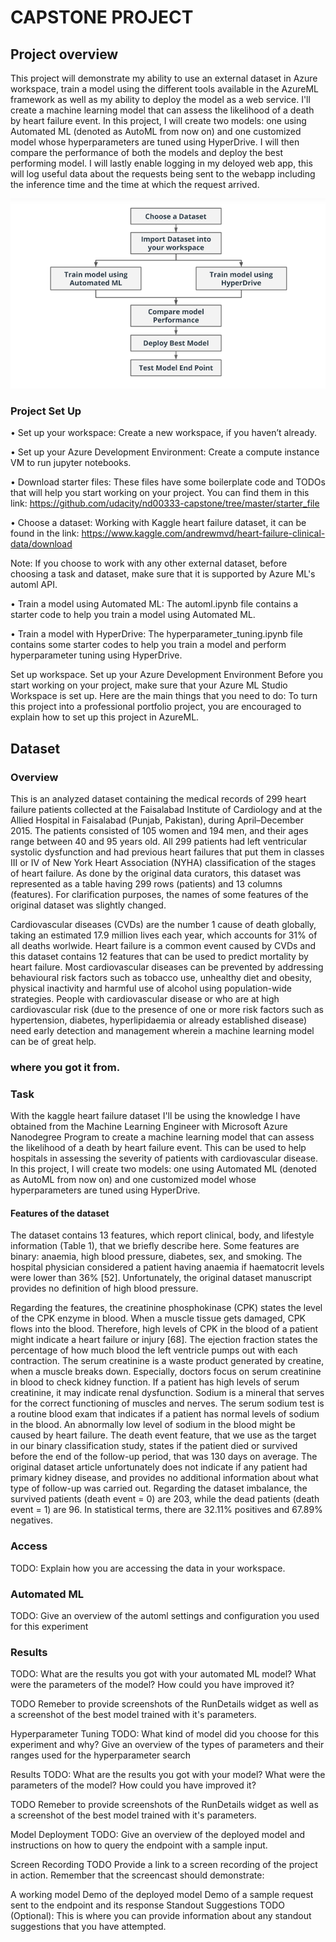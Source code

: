 #  CAPSTONE PROJECT

## Project overview

  This project will demonstrate my ability to use an external dataset in Azure workspace, train a model using the different tools available in the AzureML framework as well as my ability to deploy the model as a web service. I'll create a machine learning model that can assess the likelihood of a death by heart failure event. In this project, I will create two models: one using Automated ML (denoted as AutoML from now on) and one customized model whose hyperparameters are tuned using HyperDrive. I will then compare the performance of both the models and deploy the best performing model. I will lastly enable logging in my deloyed web app, this will log useful data about the requests being sent to the webapp including the inference time and the time at which the request arrived.

![workflow](https://github.com/OREJAH/nd00333-capstone/blob/master/starter_file/workflow.PNG)

### Project Set Up

•	Set up your workspace: Create a new workspace, if you haven’t already.

•	Set up your Azure Development Environment: Create a compute instance VM to run jupyter notebooks.

•	Download starter files: These files have some boilerplate code and TODOs that will help you start working on your project. You can find them in this link: https://github.com/udacity/nd00333-capstone/tree/master/starter_file

•	Choose a dataset:  Working with Kaggle heart failure dataset, it can be found in the link: https://www.kaggle.com/andrewmvd/heart-failure-clinical-data/download

Note: If you choose to work with any other external dataset, before choosing a task and dataset, make sure that it is supported by Azure ML's automl API.

•	Train a model using Automated ML: The automl.ipynb file contains a starter code to help you train a model using Automated ML. 

•	Train a model with HyperDrive: The hyperparameter_tuning.ipynb file contains some starter codes to help you train a model and perform hyperparameter tuning using HyperDrive.










Set up workspace. Set up your Azure Development Environment
Before you start working on your project, make sure that your Azure ML Studio Workspace is set up. Here are the main things that you need to do:
To turn this project into a professional portfolio project, you are encouraged to explain how to set up this project in AzureML.

## Dataset

### Overview

This is an analyzed dataset containing the medical records of 299 heart failure patients collected at the Faisalabad Institute of Cardiology and at the Allied Hospital in Faisalabad (Punjab, Pakistan), during April–December 2015. The patients consisted of 105 women and 194 men, and their ages range between 40 and 95 years old. All 299 patients had left ventricular systolic dysfunction and had previous heart failures that put them in classes III or IV of New York Heart Association (NYHA) classification of the stages of heart failure. As done by the original data curators, this dataset was represented as a table having 299 rows (patients) and 13 columns (features). For clarification purposes, the names of some features of the original dataset was slightly changed. 

Cardiovascular diseases (CVDs) are the number 1 cause of death globally, taking an estimated 17.9 million lives each year, which accounts for 31% of all deaths worlwide. Heart failure is a common event caused by CVDs and this dataset contains 12 features that can be used to predict mortality by heart failure. Most cardiovascular diseases can be prevented by addressing behavioural risk factors such as tobacco use, unhealthy diet and obesity, physical inactivity and harmful use of alcohol using population-wide strategies. People with cardiovascular disease or who are at high cardiovascular risk (due to the presence of one or more risk factors such as hypertension, diabetes, hyperlipidaemia or already established disease) need early detection and management wherein a machine learning model can be of great help.

### where you got it from.

### Task

With the kaggle heart failure dataset I'll be using the knowledge I have obtained from the Machine Learning Engineer with Microsoft Azure Nanodegree Program to create a machine learning model that can assess the likelihood of a death by heart failure event. This can be used to help hospitals in assessing the severity of patients with cardiovascular disease. In this project, I will create two models: one using Automated ML (denoted as AutoML from now on) and one customized model whose hyperparameters are tuned using HyperDrive.

#### Features of the dataset

The dataset contains 13 features, which report clinical, body, and lifestyle information (Table 1), that we briefly describe here. Some features are binary: anaemia, high blood pressure, diabetes, sex, and smoking. The hospital physician considered a patient having anaemia if haematocrit levels were lower than 36% [52]. Unfortunately, the original dataset manuscript provides no definition of high blood pressure.

Regarding the features, the creatinine phosphokinase (CPK) states the level of the CPK enzyme in blood. When a muscle tissue gets damaged, CPK flows into the blood. Therefore, high levels of CPK in the blood of a patient might indicate a heart failure or injury [68]. The ejection fraction states the percentage of how much blood the left ventricle pumps out with each contraction. The serum creatinine is a waste product generated by creatine, when a muscle breaks down. Especially, doctors focus on serum creatinine in blood to check kidney function. If a patient has high levels of serum creatinine, it may indicate renal dysfunction. Sodium is a mineral that serves for the correct functioning of muscles and nerves. The serum sodium test is a routine blood exam that indicates if a patient has normal levels of sodium in the blood. An abnormally low level of sodium in the blood might be caused by heart failure. The death event feature, that we use as the target in our binary classification study, states if the patient died or survived before the end of the follow-up period, that was 130 days on average. The original dataset article unfortunately does not indicate if any patient had primary kidney disease, and provides no additional information about what type of follow-up was carried out. Regarding the dataset imbalance, the survived patients (death event = 0) are 203, while the dead patients (death event = 1) are 96. In statistical terms, there are 32.11% positives and 67.89% negatives.

### Access
TODO: Explain how you are accessing the data in your workspace.

### Automated ML
TODO: Give an overview of the automl settings and configuration you used for this experiment

### Results
TODO: What are the results you got with your automated ML model? What were the parameters of the model? How could you have improved it?

TODO Remeber to provide screenshots of the RunDetails widget as well as a screenshot of the best model trained with it's parameters.

Hyperparameter Tuning
TODO: What kind of model did you choose for this experiment and why? Give an overview of the types of parameters and their ranges used for the hyperparameter search

Results
TODO: What are the results you got with your model? What were the parameters of the model? How could you have improved it?

TODO Remeber to provide screenshots of the RunDetails widget as well as a screenshot of the best model trained with it's parameters.

Model Deployment
TODO: Give an overview of the deployed model and instructions on how to query the endpoint with a sample input.

Screen Recording
TODO Provide a link to a screen recording of the project in action. Remember that the screencast should demonstrate:

A working model
Demo of the deployed model
Demo of a sample request sent to the endpoint and its response
Standout Suggestions
TODO (Optional): This is where you can provide information about any standout suggestions that you have attempted.
